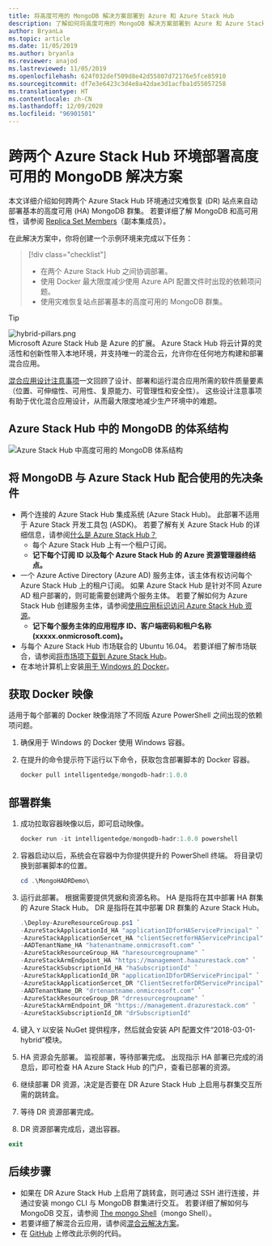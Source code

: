 ```yaml
---
title: 将高度可用的 MongoDB 解决方案部署到 Azure 和 Azure Stack Hub
description: 了解如何将高度可用的 MongoDB 解决方案部署到 Azure 和 Azure Stack Hub
author: BryanLa
ms.topic: article
ms.date: 11/05/2019
ms.author: bryanla
ms.reviewer: anajod
ms.lastreviewed: 11/05/2019
ms.openlocfilehash: 624f032def509d8e42d55807d72176e5fce85910
ms.sourcegitcommit: df7e3e6423c3d4e8a42dae3d1acfba1d55057258
ms.translationtype: HT
ms.contentlocale: zh-CN
ms.lasthandoff: 12/09/2020
ms.locfileid: "96901501"
---
```

# <a name="deploy-a-highly-available-mongodb-solution-across-two-azure-stack-hub-environments"></a>跨两个 Azure Stack Hub 环境部署高度可用的 MongoDB 解决方案

本文详细介绍如何跨两个 Azure Stack Hub 环境通过灾难恢复 (DR) 站点来自动部署基本的高度可用 (HA) MongoDB 群集。 若要详细了解 MongoDB 和高可用性，请参阅 [Replica Set Members](https://docs.mongodb.com/manual/core/replica-set-members/)（副本集成员）。

在此解决方案中，你将创建一个示例环境来完成以下任务：

> [!div class="checklist"]
> - 在两个 Azure Stack Hub 之间协调部署。
> - 使用 Docker 最大限度减少使用 Azure API 配置文件时出现的依赖项问题。
> - 使用灾难恢复站点部署基本的高度可用的 MongoDB 群集。

> [!Tip]  
> ![hybrid-pillars.png](./media/solution-deployment-guide-cross-cloud-scaling/hybrid-pillars.png)  
> Microsoft Azure Stack Hub 是 Azure 的扩展。 Azure Stack Hub 将云计算的灵活性和创新性带入本地环境，并支持唯一的混合云，允许你在任何地方构建和部署混合应用。  
> 
> [混合应用设计注意事项](overview-app-design-considerations.md)一文回顾了设计、部署和运行混合应用所需的软件质量要素（位置、可伸缩性、可用性、复原能力、可管理性和安全性）。 这些设计注意事项有助于优化混合应用设计，从而最大限度地减少生产环境中的难题。

## <a name="architecture-for-mongodb-with-azure-stack-hub"></a>Azure Stack Hub 中的 MongoDB 的体系结构

![Azure Stack Hub 中高度可用的 MongoDB 体系结构](media/solution-deployment-guide-mongodb-ha/image1.png)

## <a name="prerequisites-for-mongodb-with-azure-stack-hub"></a>将 MongoDB 与 Azure Stack Hub 配合使用的先决条件

- 两个连接的 Azure Stack Hub 集成系统 (Azure Stack Hub)。 此部署不适用于 Azure Stack 开发工具包 (ASDK)。 若要了解有关 Azure Stack Hub 的详细信息，请参阅[什么是 Azure Stack Hub？](https://azure.microsoft.com/products/azure-stack/hub/)
  - 每个 Azure Stack Hub 上有一个租户订阅。 
  - **记下每个订阅 ID 以及每个 Azure Stack Hub 的 Azure 资源管理器终结点。**
- 一个 Azure Active Directory (Azure AD) 服务主体，该主体有权访问每个 Azure Stack Hub 上的租户订阅。 如果 Azure Stack Hub 是针对不同 Azure AD 租户部署的，则可能需要创建两个服务主体。 若要了解如何为 Azure Stack Hub 创建服务主体，请参阅[使用应用标识访问 Azure Stack Hub 资源](/azure-stack/user/azure-stack-create-service-principals)。
  - **记下每个服务主体的应用程序 ID、客户端密码和租户名称 (xxxxx.onmicrosoft.com)。**
- 与每个 Azure Stack Hub 市场联合的 Ubuntu 16.04。 若要详细了解市场联合，请参阅[将市场项下载到 Azure Stack Hub](/azure-stack/operator/azure-stack-download-azure-marketplace-item)。
- 在本地计算机上安装[用于 Windows 的 Docker](https://docs.docker.com/docker-for-windows/)。

## <a name="get-the-docker-image"></a>获取 Docker 映像

适用于每个部署的 Docker 映像消除了不同版 Azure PowerShell 之间出现的依赖项问题。

1. 确保用于 Windows 的 Docker 使用 Windows 容器。
2. 在提升的命令提示符下运行以下命令，获取包含部署脚本的 Docker 容器。

    ```powershell  
    docker pull intelligentedge/mongodb-hadr:1.0.0
    ```

## <a name="deploy-the-clusters"></a>部署群集

1. 成功拉取容器映像以后，即可启动映像。

    ```powershell  
    docker run -it intelligentedge/mongodb-hadr:1.0.0 powershell
    ```

2. 容器启动以后，系统会在容器中为你提供提升的 PowerShell 终端。 将目录切换到部署脚本的位置。

    ```powershell  
    cd .\MongoHADRDemo\
    ```

3. 运行此部署。 根据需要提供凭据和资源名称。 HA 是指将在其中部署 HA 群集的 Azure Stack Hub。 DR 是指将在其中部署 DR 群集的 Azure Stack Hub。

    ```powershell
    .\Deploy-AzureResourceGroup.ps1 `
    -AzureStackApplicationId_HA "applicationIDforHAServicePrincipal" `
    -AzureStackApplicationSercet_HA "clientSecretforHAServicePrincipal" `
    -AADTenantName_HA "hatenantname.onmicrosoft.com" `
    -AzureStackResourceGroup_HA "haresourcegroupname" `
    -AzureStackArmEndpoint_HA "https://management.haazurestack.com" `
    -AzureStackSubscriptionId_HA "haSubscriptionId" `
    -AzureStackApplicationId_DR "applicationIDforDRServicePrincipal" `
    -AzureStackApplicationSercet_DR "ClientSecretforDRServicePrincipal" `
    -AADTenantName_DR "drtenantname.onmicrosoft.com" `
    -AzureStackResourceGroup_DR "drresourcegroupname" `
    -AzureStackArmEndpoint_DR "https://management.drazurestack.com" `
    -AzureStackSubscriptionId_DR "drSubscriptionId"
    ```

4. 键入 `Y` 以安装 NuGet 提供程序，然后就会安装 API 配置文件“2018-03-01-hybrid”模块。

5. HA 资源会先部署。 监视部署，等待部署完成。 出现指示 HA 部署已完成的消息后，即可检查 HA Azure Stack Hub 的门户，查看已部署的资源。

6. 继续部署 DR 资源，决定是否要在 DR Azure Stack Hub 上启用与群集交互所需的跳转盒。

7. 等待 DR 资源部署完成。

8. DR 资源部署完成后，退出容器。

  ```powershell
  exit
  ```

## <a name="next-steps"></a>后续步骤

- 如果在 DR Azure Stack Hub 上启用了跳转盒，则可通过 SSH 进行连接，并通过安装 mongo CLI 与 MongoDB 群集进行交互。 若要详细了解如何与 MongoDB 交互，请参阅 [The mongo Shell](https://docs.mongodb.com/manual/mongo/)（mongo Shell）。
- 若要详细了解混合云应用，请参阅[混合云解决方案](/azure-stack/user/)。
- 在 [GitHub](https://github.com/Azure-Samples/azure-intelligent-edge-patterns) 上修改此示例的代码。
